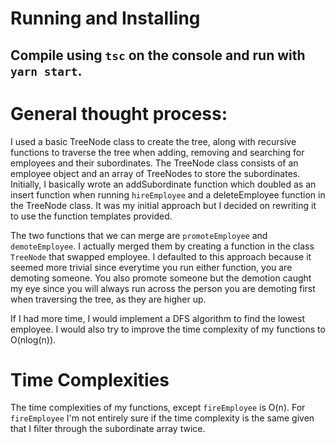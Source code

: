 # Running and Installing
Compile using `tsc` on the console and run with `yarn start`. 
---
# General thought process: 
I used a basic TreeNode class to create the tree, along with recursive functions to traverse the tree when adding, removing and 
searching for employees and their subordinates. The TreeNode class consists of an employee object and an array of TreeNodes to 
store the subordinates. 
Initially, I basically wrote an addSubordinate function which doubled as an insert function when running `hireEmployee` and
a deleteEmployee function in the TreeNode class. It was my initial approach but I decided on rewriting it to use the function
templates provided. 

The two functions that we can merge are `promoteEmployee` and `demoteEmployee`. I actually merged them by creating a 
function in the class `TreeNode` that swapped employee. I defaulted to this approach because it seemed more trivial since
everytime you run either function, you are demoting someone. You also promote someone but the demotion caught my eye since you 
will always run across the person you are demoting first when traversing the tree, as they are higher up. 

If I had more time, I would implement a DFS algorithm to find the lowest employee. I would also try to improve the time complexity of my functions to O(nlog(n)). 

# Time Complexities 
The time complexities of my functions, except `fireEmployee` is O(n). For `fireEmployee` I'm not entirely sure if the time complexity is the same given that I filter through the subordinate array twice. 